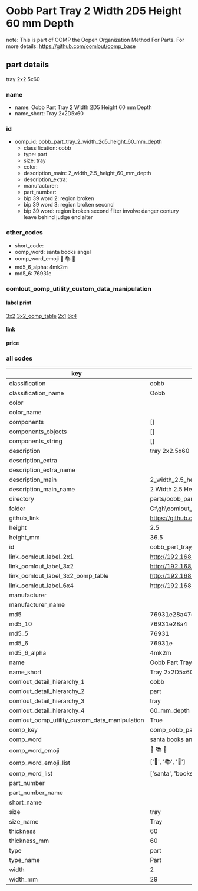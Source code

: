 # Oobb Part Tray 2 Width 2D5 Height 60 mm Depth  

note: This is part of OOMP the Oopen Organization Method For Parts. For more details: https://github.com/oomlout/oomp_base

##  part details
  



tray 2x2.5x60



### name
* name: Oobb Part Tray 2 Width 2D5 Height 60 mm Depth
* name_short: Tray 2x2D5x60 
### id
* oomp_id: oobb_part_tray_2_width_2d5_height_60_mm_depth
  * classification: oobb
  * type: part
  * size: tray
  * color: 
  * description_main: 2_width_2.5_height_60_mm_depth
  * description_extra: 
  * manufacturer: 
  * part_number: 
  * bip 39 word 2: region broken
  * bip 39 word 3: region broken second
  * bip 39 word: region broken second filter involve danger century leave behind judge end alter

### other_codes
* short_code: 
* oomp_word: santa books angel
* oomp_word_emoji :santa: :books: :angel:
* md5_6_alpha: 4mk2m
* md5_6: 76931e






### oomlout_oomp_utility_custom_data_manipulation
#### label print
[3x2](http://192.168.1.245:1112/?label=oomp%204mk2m)
[3x2_oomp_table](http://192.168.1.108:1112/?label=oomp%204mk2m)
[2x1](http://192.168.1.242:1112/?label=oomp%204mk2m)
[6x4](http://192.168.1.55:1112/?label=oomp%204mk2m)    

#### link

                              

#### price







### all codes 
| key | value |  
| --- | --- |  
| classification | oobb |  
| classification_name | Oobb |  
| color |  |  
| color_name |  |  
| components | [] |  
| components_objects | [] |  
| components_string | [] |  
| description | tray 2x2.5x60 |  
| description_extra |  |  
| description_extra_name |  |  
| description_main | 2_width_2.5_height_60_mm_depth |  
| description_main_name | 2 Width 2.5 Height 60 mm Depth |  
| directory | parts/oobb_part_tray_2_width_2d5_height_60_mm_depth |  
| folder | C:\gh\oomlout_oobb_version_4_generated_parts\parts\oobb_part_tray_2_width_2d5_height_60_mm_depth |  
| github_link | https://github.com/oomlout/oomlout_oomp_part_src/tree/main/parts/oobb_part_tray_2_width_2d5_height_60_mm_depth |  
| height | 2.5 |  
| height_mm | 36.5 |  
| id | oobb_part_tray_2_width_2d5_height_60_mm_depth |  
| link_oomlout_label_2x1 | http://192.168.1.242:1112/?label=oomp%204mk2m |  
| link_oomlout_label_3x2 | http://192.168.1.245:1112/?label=oomp%204mk2m |  
| link_oomlout_label_3x2_oomp_table | http://192.168.1.108:1112/?label=oomp%204mk2m |  
| link_oomlout_label_6x4 | http://192.168.1.55:1112/?label=oomp%204mk2m |  
| manufacturer |  |  
| manufacturer_name |  |  
| md5 | 76931e28a47ee4acddbb156784c725a4 |  
| md5_10 | 76931e28a4 |  
| md5_5 | 76931 |  
| md5_6 | 76931e |  
| md5_6_alpha | 4mk2m |  
| name | Oobb Part Tray 2 Width 2D5 Height 60 mm Depth |  
| name_short | Tray 2x2D5x60  |  
| oomlout_detail_hierarchy_1 | oobb |  
| oomlout_detail_hierarchy_2 | part |  
| oomlout_detail_hierarchy_3 | tray |  
| oomlout_detail_hierarchy_4 | 60_mm_depth |  
| oomlout_oomp_utility_custom_data_manipulation | True |  
| oomp_key | oomp_oobb_part_tray_2_width_2d5_height_60_mm_depth |  
| oomp_word | santa books angel |  
| oomp_word_emoji | :santa: :books: :angel: |  
| oomp_word_emoji_list | [':santa:', ':books:', ':angel:'] |  
| oomp_word_list | ['santa', 'books', 'angel'] |  
| part_number |  |  
| part_number_name |  |  
| short_name |  |  
| size | tray |  
| size_name | Tray |  
| thickness | 60 |  
| thickness_mm | 60 |  
| type | part |  
| type_name | Part |  
| width | 2 |  
| width_mm | 29 |  
